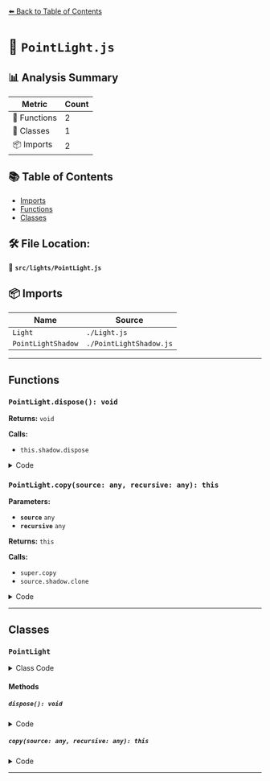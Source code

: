 [⬅️ Back to Table of Contents](../../index.md)

# 📄 `PointLight.js`

## 📊 Analysis Summary

| Metric | Count |
|--------|-------|
| 🔧 Functions | 2 |
| 🧱 Classes | 1 |
| 📦 Imports | 2 |

## 📚 Table of Contents

- [Imports](#imports)
- [Functions](#functions)
- [Classes](#classes)

## 🛠️ File Location:
📂 **`src/lights/PointLight.js`**

## 📦 Imports

| Name | Source |
|------|--------|
| `Light` | `./Light.js` |
| `PointLightShadow` | `./PointLightShadow.js` |


---

## Functions

### `PointLight.dispose(): void`

**Returns:** `void`

**Calls:**

- `this.shadow.dispose`

<details><summary>Code</summary>

```typescript
dispose() {

		this.shadow.dispose();

	}
```
</details>

### `PointLight.copy(source: any, recursive: any): this`

**Parameters:**

- **`source`** `any`
- **`recursive`** `any`

**Returns:** `this`

**Calls:**

- `super.copy`
- `source.shadow.clone`

<details><summary>Code</summary>

```typescript
copy( source, recursive ) {

		super.copy( source, recursive );

		this.distance = source.distance;
		this.decay = source.decay;

		this.shadow = source.shadow.clone();

		return this;

	}
```
</details>


---

## Classes

### `PointLight`

<details><summary>Class Code</summary>

```ts
class PointLight extends Light {

	/**
	 * Constructs a new point light.
	 *
	 * @param {(number|Color|string)} [color=0xffffff] - The light's color.
	 * @param {number} [intensity=1] - The light's strength/intensity measured in candela (cd).
	 * @param {number} [distance=0] - Maximum range of the light. `0` means no limit.
	 * @param {number} [decay=2] - The amount the light dims along the distance of the light.
	 */
	constructor( color, intensity, distance = 0, decay = 2 ) {

		super( color, intensity );

		/**
		 * This flag can be used for type testing.
		 *
		 * @type {boolean}
		 * @readonly
		 * @default true
		 */
		this.isPointLight = true;

		this.type = 'PointLight';

		/**
		 * When distance is zero, light will attenuate according to inverse-square
		 * law to infinite distance. When distance is non-zero, light will attenuate
		 * according to inverse-square law until near the distance cutoff, where it
		 * will then attenuate quickly and smoothly to 0. Inherently, cutoffs are not
		 * physically correct.
		 *
		 * @type {number}
		 * @default 0
		 */
		this.distance = distance;

		/**
		 * The amount the light dims along the distance of the light. In context of
		 * physically-correct rendering the default value should not be changed.
		 *
		 * @type {number}
		 * @default 2
		 */
		this.decay = decay;

		/**
		 * This property holds the light's shadow configuration.
		 *
		 * @type {PointLightShadow}
		 */
		this.shadow = new PointLightShadow();

	}

	/**
	 * The light's power. Power is the luminous power of the light measured in lumens (lm).
	 * Changing the power will also change the light's intensity.
	 *
	 * @type {number}
	 */
	get power() {

		// compute the light's luminous power (in lumens) from its intensity (in candela)
		// for an isotropic light source, luminous power (lm) = 4 π luminous intensity (cd)
		return this.intensity * 4 * Math.PI;

	}

	set power( power ) {

		// set the light's intensity (in candela) from the desired luminous power (in lumens)
		this.intensity = power / ( 4 * Math.PI );

	}

	dispose() {

		this.shadow.dispose();

	}

	copy( source, recursive ) {

		super.copy( source, recursive );

		this.distance = source.distance;
		this.decay = source.decay;

		this.shadow = source.shadow.clone();

		return this;

	}

}
```
</details>

#### Methods

##### `dispose(): void`

<details><summary>Code</summary>

```ts
dispose() {

		this.shadow.dispose();

	}
```
</details>

##### `copy(source: any, recursive: any): this`

<details><summary>Code</summary>

```ts
copy( source, recursive ) {

		super.copy( source, recursive );

		this.distance = source.distance;
		this.decay = source.decay;

		this.shadow = source.shadow.clone();

		return this;

	}
```
</details>


---